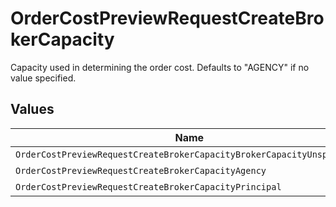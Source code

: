 # OrderCostPreviewRequestCreateBrokerCapacity

Capacity used in determining the order cost. Defaults to "AGENCY" if no value specified.


## Values

| Name                                                                   | Value                                                                  |
| ---------------------------------------------------------------------- | ---------------------------------------------------------------------- |
| `OrderCostPreviewRequestCreateBrokerCapacityBrokerCapacityUnspecified` | BROKER_CAPACITY_UNSPECIFIED                                            |
| `OrderCostPreviewRequestCreateBrokerCapacityAgency`                    | AGENCY                                                                 |
| `OrderCostPreviewRequestCreateBrokerCapacityPrincipal`                 | PRINCIPAL                                                              |